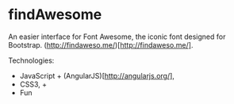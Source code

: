 findAwesome
===========

An easier interface for Font Awesome, the iconic font designed for Bootstrap. (http://findaweso.me/)[http://findaweso.me/].

Technologies:

* JavaScript + (AngularJS)[http://angularjs.org/],
* CSS3, +
* Fun
